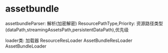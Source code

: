 # assetbundle
assetbundleParser: 解析(加密解密)
ResourcePathType,Priority: 资源路径类型(dataPath,streamingAssetsPath,persistentDataPath),优先级


loader类: 加载器 
ResourceResLoader
AssetBundleResLoader
AssetBundleLoader